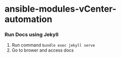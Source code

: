 # ansible-modules-vCenter-automation

### Run Docs using Jekyll
1. Run command `bundle exec jekyll serve`
2. Go to brower and access docs

